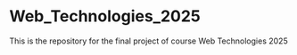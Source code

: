 # Web_Technologies_2025
This is the repository for the final project of course Web Technologies 2025
